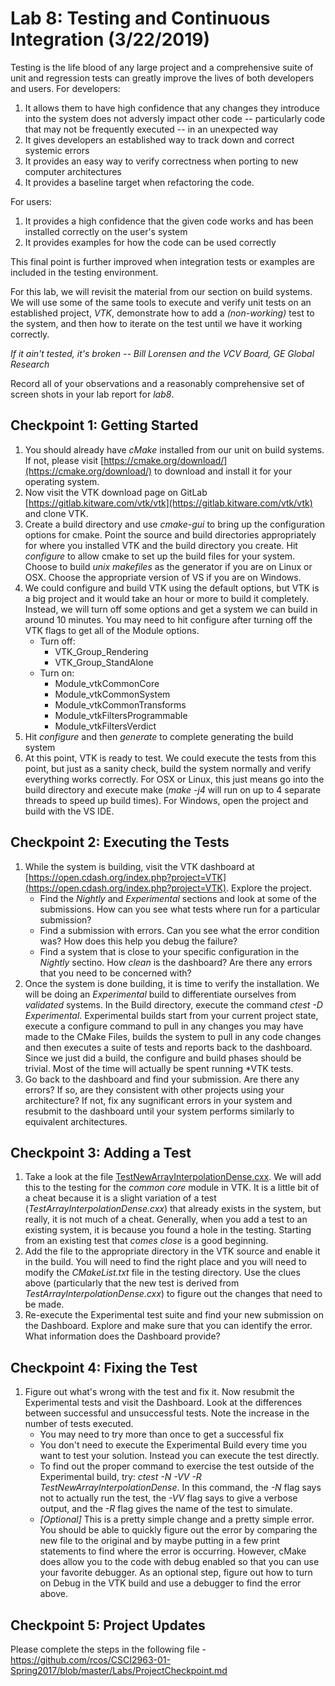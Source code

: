 # Lab 8: Testing and Continuous Integration (3/22/2019)

Testing is the life blood of any large project and a comprehensive 
suite of unit and regression tests can greatly improve the lives of both developers and users. For developers:

1. It allows them to have high confidence that any changes they introduce into the system does not adversly impact other code -- particularly code that may not be frequently executed -- in an unexpected way
2. It gives developers an established way to track down and correct systemic errors
3. It provides an easy way to verify correctness when porting to new computer architectures
4. It provides a baseline target when refactoring the code.

For users:

1. It provides a high confidence that the given code works and has been installed correctly on the user's system
2. It provides examples for how the code can be used correctly 

This final point is further improved when integration tests or examples are included in the testing environment.

For this lab, we will revisit the material from our section on build systems. We will use some of the same tools to execute and verify unit tests on an established project, *VTK*, demonstrate how to add a _(non-working)_ test to the system, and then how to iterate on the test until we have it working correctly.

*If it ain't tested, it's broken -- Bill Lorensen and the VCV Board, GE Global Research*

Record all of your observations and a reasonably comprehensive set of screen shots in your lab report for *lab8*.

## Checkpoint 1: Getting Started
1. You should already have *cMake* installed from our unit on build systems. If not, please visit [https://cmake.org/download/](https://cmake.org/download/) to download and install it for your operating system.
2. Now visit the VTK download page on GitLab [https://gitlab.kitware.com/vtk/vtk](https://gitlab.kitware.com/vtk/vtk) and clone VTK.
3. Create a build directory and use *cmake-gui* to bring up the configuration options for cmake. Point the source and build directories appropriately for where you installed VTK and the build directory you create. Hit _configure_ to allow cmake to set up the build files for your system. Choose to build _unix makefiles_ as the generator if you are on Linux or OSX. Choose the appropriate version of VS if you are on Windows.
4. We could configure and build VTK using the default options, but VTK is a big project and it would take an hour or more to build it completely. Instead, we will turn off some options and get a system we can build in around 10 minutes. You may need to hit configure after turning off the VTK flags to get all of the Module options.
	- Turn off:
		- VTK_Group_Rendering
		- VTK_Group_StandAlone 
	- Turn on:
		- Module_vtkCommonCore
		- Module_vtkCommonSystem
		- Module_vtkCommonTransforms
		- Module_vtkFiltersProgrammable
		- Module_vtkFiltersVerdict
5. Hit *configure* and then *generate* to complete generating the build system
6. At this point, VTK is ready to test. We could execute the tests from this point, but just as a sanity check, build the system normally and verify everything works correctly. For OSX or Linux, this just means go into the build directory and execute make (*make -j4* will run on up to 4 separate threads to speed up build times). For Windows, open the project and build with the VS IDE.

## Checkpoint 2: Executing the Tests
1. While the system is building, visit the VTK dashboard at [https://open.cdash.org/index.php?project=VTK](https://open.cdash.org/index.php?project=VTK). Explore the project. 
	- Find the *Nightly* and *Experimental* sections and look at some of the submissions. How can you see what tests where run for a particular submission? 
	- Find a submission with errors. Can you see what the error condition was? How does this help you debug the failure?
	- Find a system that is close to your specific configuration in the *Nightly* sectino. How _clean_ is the dashboard? Are there any errors that you need to be concerned with?
2. Once the system is done building, it is time to verify the installation. We will be doing an *Experimental* build to differentiate ourselves from *validated* systems. In the Build directory, execute the command _ctest -D Experimental_. Experimental builds start from your current project state, execute a configure command to pull in any changes you may have made to the CMake Files, builds the system to pull in any code changes and then executes a suite of tests and reports back to the dashboard. Since we just did a build, the configure and build phases should be trivial. Most of the time will actually be spent running *VTK tests.
3. Go back to the dashboard and find your submission. Are there any errors? If so, are they consistent with other projects using your architecture? If not, fix any sugnificant errors in your system and resubmit to the dashboard until your system performs similarly to equivalent architectures.
 
## Checkpoint 3: Adding a Test
1. Take a look at the file [TestNewArrayInterpolationDense.cxx](TestNewArrayInterpolationDense.cxx). We will add this to the testing for the _common core_ module in VTK. It is a little bit of a cheat because it is a slight variation of a test (_TestArrayInterpolationDense.cxx_) that already exists in the system, but really, it is not much of a cheat. Generally, when you add a test to an existing system, it is because you found a hole in the testing. Starting from an existing test that *comes close* is a good beginning.
2. Add the file to the appropriate directory in the VTK source and enable it in the build. You will need to find the right place and you will need to modify the *CMakeList.txt* file in the testing directory. Use the clues above (particularly that the new test is derived from _TestArrayInterpolationDense.cxx_) to figure out the changes that need to be made.
3. Re-execute the Experimental test suite and find your new submission on the Dashboard. Explore and make sure that you can identify the error. What information does the Dashboard provide?

## Checkpoint 4: Fixing the Test
1. Figure out what's wrong with the test and fix it. Now resubmit the Experimental tests and visit the Dashboard. Look at the differences between successful and unsuccessful tests. Note the increase in the number of tests executed.
	- You may need to try more than once to get a successful fix
	- You don't need to execute the Experimental Build every time you want to test your solution. Instead you can execute the test directly.
	-  To find out the proper command to exercise the test outside of the Experimental build, try: *ctest -N -VV -R TestNewArrayInterpolationDense*. In this command, the *-N* flag says not to actually run the test, the *-VV* flag says to give a verbose output, and the *-R* flag gives the name of the test to simulate.
	-  *[Optional]* This is a pretty simple change and a pretty simple error. You should be able to quickly figure out the error by comparing the new file to the original and by maybe putting in a few print statements to find where the error is occurring. However, cMake does allow you to the code with debug enabled so that you can use your favorite debugger. As an optional step, figure out how to turn on Debug in the VTK build and use a debugger to find the error above.

## Checkpoint 5: Project Updates
Please complete the steps in the following file - 
https://github.com/rcos/CSCI2963-01-Spring2017/blob/master/Labs/ProjectCheckpoint.md



